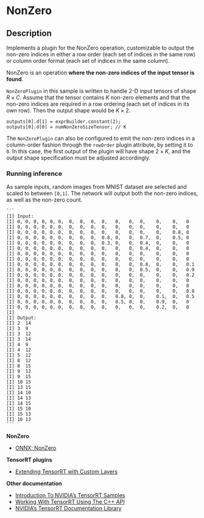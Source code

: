 # NonZero 

## Description

Implements a plugin for the NonZero operation, customizable to output the non-zero indices in
either a row order (each set of indices in the same row) or column order format (each set of indices in the same column).

NonZero is an operation **where the non-zero indices of the input tensor is found**. 

`NonZeroPlugin` in this sample is written to handle 2-D input tensors of shape $R \times C$. Assume that the tensor contains $K$ non-zero elements and that the
non-zero indices are required in a row ordering (each set of indices in its own row). Then the output shape would be $K \times 2$.

```
outputs[0].d[1] = exprBuilder.constant(2);
outputs[0].d[0] = numNonZeroSizeTensor; // K 
```

The `NonZeroPlugin` can also be configured to emit the non-zero indices in a column-order fashion through the `rowOrder` plugin attribute, by setting it to `0`.
In this case, the first output of the plugin will have shape $2 \times K$, and the output shape specification must be adjusted accordingly.


### Running inference

As sample inputs, random images from MNIST dataset are selected and scaled to between `[0,1]`. The network will output both the non-zero indices, as well as the non-zero count.

	```
	[I] Input:
	[I] 0, 0, 0, 0, 0, 0,  0,  0,  0,  0,   0,   0,  0,    0,    0,   0
	[I] 0, 0, 0, 0, 0, 0,  0,  0,  0,  0,   0,   0,  0,    0,    0,   0
	[I] 0, 0, 0, 0, 0, 0,  0,  0,  0,  0,   0,   0,  0,    0,    0.8, 0
	[I] 0, 0, 0, 0, 0, 0,  0,  0,  0,  0.8, 0,   0,  0.7,  0,    0.5, 0
	[I] 0, 0, 0, 0, 0, 0,  0,  0,  0,  0.3, 0,   0,  0.4,  0,    0,   0
	[I] 0, 0, 0, 0, 0, 0,  0,  0,  0,  0,   0,   0,  0.4,  0,    0,   0
	[I] 0, 0, 0, 0, 0, 0,  0,  0,  0,  0,   0,   0,  0,    0,    0,   0
	[I] 0, 0, 0, 0, 0, 0,  0,  0,  0,  0,   0,   0,  0,    0,    0,   0
	[I] 0, 0, 0, 0, 0, 0,  0,  0,  0,  0,   0,   0,  0.8,  0,    0,   0.1
	[I] 0, 0, 0, 0, 0, 0,  0,  0,  0,  0,   0,   0,  0.5,  0,    0,   0.9
	[I] 0, 0, 0, 0, 0, 0,  0,  0,  0,  0,   0,   0,  0,    0,    0,   0.2
	[I] 0, 0, 0, 0, 0, 0,  0,  0,  0,  0,   0,   0,  0,    0,    0,   0
	[I] 0, 0, 0, 0, 0, 0,  0,  0,  0,  0,   0,   0,  0,    0,    0,   0
	[I] 0, 0, 0, 0, 0, 0,  0,  0,  0,  0,   0,   0,  0,    0,    0,   0.8
	[I] 0, 0, 0, 0, 0, 0,  0,  0,  0,  0,   0.8, 0,  0,    0.1,  0,   0.5
	[I] 0, 0, 0, 0, 0, 0,  0,  0,  0,  0,   0.5, 0,  0,    0.9,  0,   0
	[I] 0, 0, 0, 0, 0, 0,  0,  0,  0,  0,   0,   0,  0,    0.2,  0,   0
	[I]
	[I] Output:
	[I] 2  14
	[I] 3  9
	[I] 3  12
	[I] 3  14
	[I] 4  9
	[I] 4  12
	[I] 5  12
	[I] 8  12
	[I] 8  15
	[I] 9  12
	[I] 9  15
	[I] 10 15
	[I] 13 15
	[I] 14 10
	[I] 14 13
	[I] 14 15
	[I] 15 10
	[I] 15 13
	[I] 16 13
	```     

**NonZero**
- [ONNX: NonZero](https://onnx.ai/onnx/operators/onnx__NonZero.html)

**TensorRT plugins**
- [Extending TensorRT with Custom Layers](https://docs.nvidia.com/deeplearning/tensorrt/developer-guide/index.html#extending)

**Other documentation**
- [Introduction To NVIDIA’s TensorRT Samples](https://docs.nvidia.com/deeplearning/sdk/tensorrt-sample-support-guide/index.html#samples)
- [Working With TensorRT Using The C++ API](https://docs.nvidia.com/deeplearning/sdk/tensorrt-developer-guide/index.html#c_topics)
- [NVIDIA’s TensorRT Documentation Library](https://docs.nvidia.com/deeplearning/sdk/tensorrt-archived/index.html)
